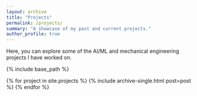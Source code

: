 ```yaml
---
layout: archive
title: "Projects"
permalink: /projects/
summary: "A showcase of my past and current projects."
author_profile: true
---
```


Here, you can explore some of the AI/ML and mechanical engineering projects I have worked on.

{% include base_path %}

{% for project in site.projects %}
  {% include archive-single.html post=post %}
{% endfor %}